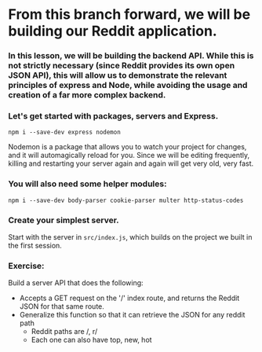 # From this branch forward, we will be building our Reddit application.
### In this lesson, we will be building the backend API. While this is not strictly necessary (since Reddit provides its own open JSON API), this will allow us to demonstrate the relevant principles of express and Node, while avoiding the usage and creation of a far more complex backend.

### Let's get started with packages, servers and Express.
```
npm i --save-dev express nodemon
```

Nodemon is a package that allows you to watch your project for changes, and it will automagically reload for you. Since we will be editing frequently, killing and restarting your server again and again will get very old, very fast.

### You will also need some helper modules:
```
npm i --save-dev body-parser cookie-parser multer http-status-codes
```

### Create your simplest server.
Start with the server in `src/index.js`, which builds on the project we built in the first session.


### Exercise:
Build a server API that does the following:
- Accepts a GET request on the '/' index route, and returns the Reddit JSON for that same route.
- Generalize this function so that it can retrieve the JSON for any reddit path
  - Reddit paths are /, r/<subreddit>
  - Each one can also have top, new, hot
